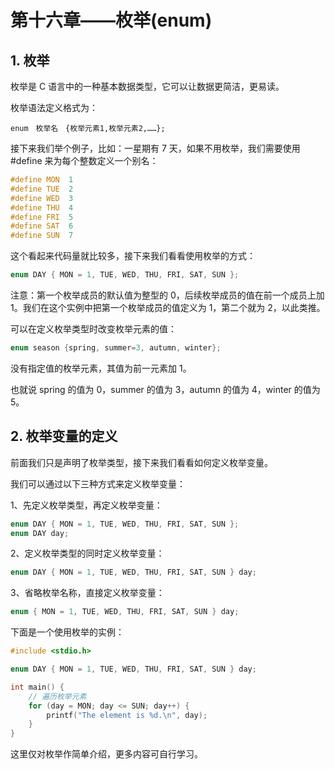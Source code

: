 # 第十六章——枚举(enum)

## 1. 枚举

枚举是 C 语言中的一种基本数据类型，它可以让数据更简洁，更易读。

枚举语法定义格式为：

```plaintext
enum　枚举名　{枚举元素1,枚举元素2,……};
```

接下来我们举个例子，比如：一星期有 7 天，如果不用枚举，我们需要使用 #define 来为每个整数定义一个别名：

```c
#define MON  1
#define TUE  2
#define WED  3
#define THU  4
#define FRI  5
#define SAT  6
#define SUN  7
```

这个看起来代码量就比较多，接下来我们看看使用枚举的方式：

```c
enum DAY { MON = 1, TUE, WED, THU, FRI, SAT, SUN };
```

注意：第一个枚举成员的默认值为整型的 0，后续枚举成员的值在前一个成员上加 1。我们在这个实例中把第一个枚举成员的值定义为 1，第二个就为 2，以此类推。

可以在定义枚举类型时改变枚举元素的值：

```c
enum season {spring, summer=3, autumn, winter};
```

没有指定值的枚举元素，其值为前一元素加 1。

也就说 spring 的值为 0，summer 的值为 3，autumn 的值为 4，winter 的值为 5。

## 2. 枚举变量的定义

前面我们只是声明了枚举类型，接下来我们看看如何定义枚举变量。

我们可以通过以下三种方式来定义枚举变量：

1、先定义枚举类型，再定义枚举变量：

```c
enum DAY { MON = 1, TUE, WED, THU, FRI, SAT, SUN };
enum DAY day;
```

2、定义枚举类型的同时定义枚举变量：

```c
enum DAY { MON = 1, TUE, WED, THU, FRI, SAT, SUN } day;
```

3、省略枚举名称，直接定义枚举变量：

```c
enum { MON = 1, TUE, WED, THU, FRI, SAT, SUN } day;
```

下面是一个使用枚举的实例：

```c
#include <stdio.h>

enum DAY { MON = 1, TUE, WED, THU, FRI, SAT, SUN } day;

int main() {
    // 遍历枚举元素
    for (day = MON; day <= SUN; day++) {
        printf("The element is %d.\n", day);
    }
}
```

这里仅对枚举作简单介绍，更多内容可自行学习。
